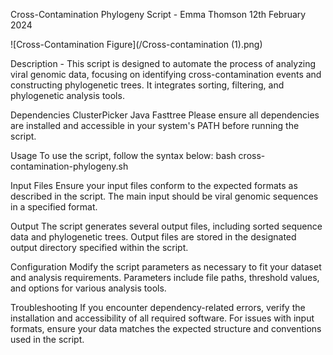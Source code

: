 Cross-Contamination Phylogeny Script - Emma Thomson 12th February 2024 

![Cross-Contamination Figure](/Cross-contamination (1).png)


Description - This script is designed to automate the process of analyzing viral genomic data, focusing on identifying cross-contamination events and constructing phylogenetic trees. It integrates sorting, filtering, and phylogenetic analysis tools.

Dependencies
ClusterPicker
Java
Fasttree
Please ensure all dependencies are installed and accessible in your system's PATH before running the script.

Usage
To use the script, follow the syntax below:
bash cross-contamination-phylogeny.sh

Input Files
Ensure your input files conform to the expected formats as described in the script. The main input should be viral genomic sequences in a specified format.

Output
The script generates several output files, including sorted sequence data and phylogenetic trees. Output files are stored in the designated output directory specified within the script.

Configuration
Modify the script parameters as necessary to fit your dataset and analysis requirements. Parameters include file paths, threshold values, and options for various analysis tools.

Troubleshooting
If you encounter dependency-related errors, verify the installation and accessibility of all required software.
For issues with input formats, ensure your data matches the expected structure and conventions used in the script.
